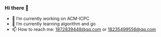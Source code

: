 ### Hi there 👋

<!--
**BYTX-zyh/BYTX-zyh** is a ✨ _special_ ✨ repository because its `README.md` (this file) appears on your GitHub profile.

Here are some ideas to get you started:

- 🔭 I’m currently working on ...
- 🌱 I’m currently learning ...
- 👯 I’m looking to collaborate on ...
- 🤔 I’m looking for help with ...
- 💬 Ask me about ...
- 📫 How to reach me: ...
- 😄 Pronouns: ...
- ⚡ Fun fact: ...
-->
- 🔭 I’m currently working on ACM-ICPC 
- 🌱 I’m currently learning algorithm and go
- 📫 How to reach me: 1872839448@qq.com or 18235499556@qq.com
